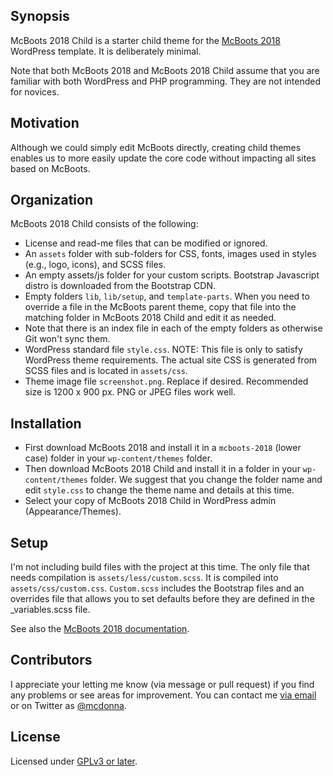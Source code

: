 ## Synopsis

McBoots 2018 Child is a starter child theme for the [McBoots 2018](https://github.com/donnamcmaster/mcboots-2018) WordPress template. It is deliberately minimal. 

Note that both McBoots 2018 and McBoots 2018 Child assume that you are familiar with both WordPress and PHP programming. They are not intended for novices. 

## Motivation

Although we could simply edit McBoots directly, creating child themes enables us to more easily update the core code without impacting all sites based on McBoots. 

## Organization

McBoots 2018 Child consists of the following:

* License and read-me files that can be modified or ignored. 
* An `assets` folder with sub-folders for CSS, fonts, images used in styles (e.g., logo, icons), and SCSS files. 
* An empty assets/js folder for your custom scripts. Bootstrap Javascript distro is downloaded from the Bootstrap CDN. 
* Empty folders `lib`, `lib/setup`, and `template-parts`. When you need to override a file in the McBoots parent theme, copy that file into the matching folder in McBoots 2018 Child and edit it as needed. 
* Note that there is an index file in each of the empty folders as otherwise Git won't sync them. 
* WordPress standard file `style.css`. NOTE: This file is only to satisfy WordPress theme requirements. The actual site CSS is generated from SCSS files and is located in `assets/css`.
* Theme image file `screenshot.png`. Replace if desired. Recommended size is 1200 x 900 px. PNG or JPEG files work well. 

## Installation

* First download McBoots 2018 and install it in a `mcboots-2018` (lower case) folder in your `wp-content/themes` folder. 
* Then download McBoots 2018 Child and install it in a folder in your `wp-content/themes` folder. We suggest that you change the folder name and edit `style.css` to change the theme name and details at this time. 
* Select your copy of McBoots 2018 Child in WordPress admin (Appearance/Themes). 

## Setup

I'm not including build files with the project at this time. The only file that needs compilation is `assets/less/custom.scss`. It is compiled into `assets/css/custom.css`. `Custom.scss` includes the Bootstrap files and an overrides file that allows you to set defaults before they are defined in the _variables.scss file. 

See also the [McBoots 2018 documentation](https://github.com/donnamcmaster/mcboots-2018). 

## Contributors

I appreciate your letting me know (via message or pull request) if you find any problems or see areas for improvement. You can contact me [via email](https://www.donnamcmaster.com/contact/ "at my website") or on Twitter as [@mcdonna](https://twitter.com/mcdonna). 

## License

Licensed under [GPLv3 or later](https://www.gnu.org/licenses/gpl.html).
